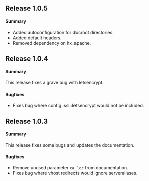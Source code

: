 ## Release 1.0.5

#### Summary
- Added autoconfiguration for docroot directories.
- Added default headers.
- Removed dependency on hx_apache.


## Release 1.0.4

#### Summary
This release fixes a grave bug with letsencrypt.

#### Bugfixes
- Fixes bug where config::ssl::letsencrypt would not be included.


## Release 1.0.3

#### Summary
This release fixes some bugs and updates the documentation.

#### Bugfixes
- Remove unused parameter `ca_loc` from documentation.
- Fixes bug where vhost redirects would ignore serveraliases.